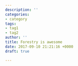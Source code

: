 ```yaml
---
description: ''
categories:
- category
tags:
- tag1
- tag2
author: ''
title: Forestry is awesome
date: 2017-09-10 21:21:16 +0000
draft: true

---
```

